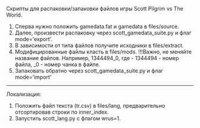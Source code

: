 Скрипты для распаковки/запаковки файлов игры Scott Pilgrim vs The World.

1. Сперва нужно положить gamedata.fat и gamedata в files/source.
2. Далее, произвести распаковку через scott_gamedata_suite.py и флаг mode='export'.
3. В зависимости от типа файлов получите исходники в files/extract.
4. Модифицированные файлы класть в files/mods.
!!!Важно, не меняйте название файлов. Например, 1344494_0, где - 1344494 - номер файла, _0 - номер чанка в файле.
5. Запаковать обратно через scott_gamedata_suite.py и флаг mode='import'

*****************

Локализация:
1. Положить файл текста (tr.csv) в files/lang, предварительно отсортировав строки по inner_index.
2. Запустить scott_lang.py c флагом wrus=1.